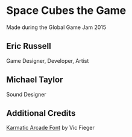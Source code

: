 Space Cubes the Game 
========

Made during the Global Game Jam 2015

Eric Russell
--------
Game Designer, Developer, Artist

Michael Taylor
--------
Sound Designer

Additional Credits
--------
[Karmatic Arcade Font](http://www.dafont.com/karmatic-arcade.font) by Vic Fieger